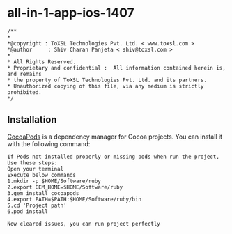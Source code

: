 # all-in-1-app-ios-1407


```
/**
*
*@copyright : ToXSL Technologies Pvt. Ltd. < www.toxsl.com >
*@author     : Shiv Charan Panjeta < shiv@toxsl.com >
*
* All Rights Reserved.
* Proprietary and confidential :  All information contained herein is, and remains
* the property of ToXSL Technologies Pvt. Ltd. and its partners.
* Unauthorized copying of this file, via any medium is strictly prohibited.
*/
```
## Installation
[CocoaPods](http://cocoapods.org) is a dependency manager for Cocoa projects. You can install it with the following command:

```
If Pods not installed properly or missing pods when run the project, Use these steps:
Open your terminal 
Execute below commands
1.mkdir -p $HOME/Software/ruby
2.export GEM_HOME=$HOME/Software/ruby
3.gem install cocoapods
4.export PATH=$PATH:$HOME/Software/ruby/bin
5.cd 'Project path'
6.pod install

Now cleared issues, you can run project perfectly
```
